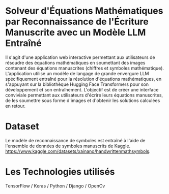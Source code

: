 # Solveur d'Équations Mathématiques par Reconnaissance de l'Écriture Manuscrite avec un Modèle LLM Entraîné
Il s'agit d'une application web interactive permettant aux utilisateurs de résoudre des équations mathématiques en soumettant des images contenant des équations manuscrites (chiffres et symboles mathématique). L'application utilise un modèle de langage de grande envergure LLM spécifiquement entraîné pour la résolution d'équations mathématiques, en s'appuyant sur la bibliothèque Hugging Face Transformers pour son développement et son entraînement. L'objectif est de créer une interface conviviale permettant aux utilisateurs d'écrire leurs équations manuscrites, de les soumettre sous forme d'images et d'obtenir les solutions calculées en retour.

# Dataset
Le modèle de reconnaissance de symboles est entraîné à l'aide de l'ensemble de données de symboles manuscrits de Kaggle.
https://www.kaggle.com/datasets/xainano/handwrittenmathsymbols.

# Les Technologies utilisés
   TensorFlow / Keras / Python / Django / OpenCv

